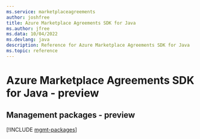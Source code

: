 ```yaml
---
ms.service: marketplaceagreements
author: joshfree
title: Azure Marketplace Agreements SDK for Java
ms.author: jfree
ms.data: 10/04/2022
ms.devlang: java
description: Reference for Azure Marketplace Agreements SDK for Java
ms.topic: reference
---
```

# Azure Marketplace Agreements SDK for Java - preview

## Management packages - preview
[!INCLUDE [mgmt-packages](marketplace-agreements-mgmt-index.md)]